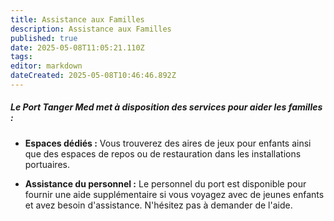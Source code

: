 ```yaml
---
title: Assistance aux Familles
description: Assistance aux Familles
published: true
date: 2025-05-08T11:05:21.110Z
tags: 
editor: markdown
dateCreated: 2025-05-08T10:46:46.892Z
---
```


##### Le Port Tanger Med met à disposition des services pour aider les familles :

  *  **Espaces dédiés :** Vous trouverez des aires de jeux pour enfants ainsi que des espaces de repos ou de restauration dans les installations portuaires.

  *  **Assistance du personnel :** Le personnel du port est disponible pour fournir une aide supplémentaire si vous voyagez avec de jeunes enfants et avez besoin d'assistance. N'hésitez pas à demander de l'aide.